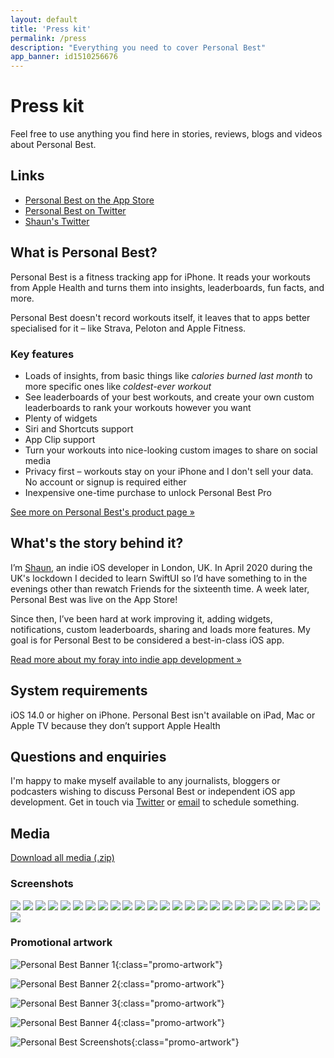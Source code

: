 ```yaml
---
layout: default
title: 'Press kit'
permalink: /press
description: "Everything you need to cover Personal Best"
app_banner: id1510256676
---
```


# Press kit

Feel free to use anything you find here in stories, reviews, blogs and videos about Personal Best.

## Links

* [Personal Best on the App Store](https://apps.apple.com/gb/app/personal-best-workouts/id1510256676)
* [Personal Best on Twitter](https://twitter.com/PersonalBestiOS)
* [Shaun's Twitter](https://twitter.com/shauneba)

## What is Personal Best?

Personal Best is a fitness tracking app for iPhone. It reads your workouts from Apple Health and turns them into insights, leaderboards, fun facts, and more.

Personal Best doesn't record workouts itself, it leaves that to apps better specialised for it – like Strava, Peloton and Apple Fitness.

### Key features


* Loads of insights, from basic things like _calories burned last month_ to more specific ones like _coldest-ever workout_
* See leaderboards of your best workouts, and create your own custom leaderboards to rank your workouts however you want
* Plenty of widgets
* Siri and Shortcuts support
* App Clip support
* Turn your workouts into nice-looking custom images to share on social media
* Privacy first – workouts stay on your iPhone and I don't sell your data. No account or signup is required either
* Inexpensive one-time purchase to unlock Personal Best Pro

[See more on Personal Best's product page &raquo;](/)

## What's the story behind it?

I’m [Shaun](https://twitter.com/shauneba), an indie iOS developer in London, UK. In April 2020 during the UK's lockdown I decided to learn SwiftUI so I’d have something to in the evenings other than rewatch Friends for the sixteenth time. A week later, Personal Best was live on the App Store!

Since then, I’ve been hard at work improving it, adding widgets, notifications, custom leaderboards, sharing and loads more features. My goal is for Personal Best to be considered a best-in-class iOS app.

[Read more about my foray into indie app development &raquo;](https://codakuma.com/2020-in-review/)

## System requirements

iOS 14.0 or higher on iPhone. Personal Best isn't available on iPad, Mac or Apple TV because they don’t support Apple Health

## Questions and enquiries

I'm happy to make myself available to any journalists, bloggers or podcasters wishing to discuss Personal Best or independent iOS app development. Get in touch via [Twitter](https://twitter.com/shauneba) or [email](mailto:shaun@getpersonalbest.com) to schedule something.

## Media

[Download all media (.zip)](/assets/presskit.zip)

### Screenshots

<div class="promo-screenshots__wrapper">

  <img src="/assets/press-kit/screenshots/light/main screen.PNG" class="promo-screenshots__screenshot">
  <img src="/assets/press-kit/screenshots/dark/main screen.PNG" class="promo-screenshots__screenshot">

  <img src="/assets/press-kit/screenshots/light/insights - top.PNG" class="promo-screenshots__screenshot">
  <img src="/assets/press-kit/screenshots/dark/insights - top.PNG" class="promo-screenshots__screenshot">

  <img src="/assets/press-kit/screenshots/light/insights - bottom.PNG" class="promo-screenshots__screenshot">
  <img src="/assets/press-kit/screenshots/dark/insights - bottom.PNG" class="promo-screenshots__screenshot">

  <img src="/assets/press-kit/screenshots/light/share screen.PNG" class="promo-screenshots__screenshot">
  <img src="/assets/press-kit/screenshots/dark/share screen.PNG" class="promo-screenshots__screenshot">

  <img src="/assets/press-kit/screenshots/light/workout details - top.PNG" class="promo-screenshots__screenshot">
  <img src="/assets/press-kit/screenshots/dark/workout details - top.PNG" class="promo-screenshots__screenshot">

  <img src="/assets/press-kit/screenshots/light/workout details - bottom.PNG" class="promo-screenshots__screenshot">
  <img src="/assets/press-kit/screenshots/dark/workout details - bottom.PNG" class="promo-screenshots__screenshot">

  <img src="/assets/press-kit/screenshots/light/energy burned statistics.PNG" class="promo-screenshots__screenshot">
  <img src="/assets/press-kit/screenshots/dark/energy burned statistics.PNG" class="promo-screenshots__screenshot">

  <img src="/assets/press-kit/screenshots/light/leaderboard.PNG" class="promo-screenshots__screenshot">
  <img src="/assets/press-kit/screenshots/dark/leaderboard.PNG" class="promo-screenshots__screenshot">

  <img src="/assets/press-kit/screenshots/light/new leaderboard.PNG" class="promo-screenshots__screenshot">
  <img src="/assets/press-kit/screenshots/dark/new leaderboard.PNG" class="promo-screenshots__screenshot">

  <img src="/assets/press-kit/screenshots/light/workout day - all days.PNG" class="promo-screenshots__screenshot">
  <img src="/assets/press-kit/screenshots/dark/workout day - all days.PNG" class="promo-screenshots__screenshot">

  <img src="/assets/press-kit/screenshots/light/workout day - one day.PNG" class="promo-screenshots__screenshot">
  <img src="/assets/press-kit/screenshots/dark/workout day - one day.PNG" class="promo-screenshots__screenshot">

  <img src="/assets/press-kit/screenshots/light/workout route map.PNG" class="promo-screenshots__screenshot">
  <img src="/assets/press-kit/screenshots/dark/workout route map.PNG" class="promo-screenshots__screenshot">

  <img src="/assets/press-kit/screenshots/light/app icon.PNG" class="promo-screenshots__screenshot">
  <img src="/assets/press-kit/screenshots/dark/app icon.PNG" class="promo-screenshots__screenshot">


</div>

### Promotional artwork

![Personal Best Banner 1](/assets/press-kit/artwork/banner_1.png){:class="promo-artwork"}

![Personal Best Banner 2](/assets/press-kit/artwork/banner_2.png){:class="promo-artwork"}

![Personal Best Banner 3](/assets/press-kit/artwork/banner_3.png){:class="promo-artwork"}

![Personal Best Banner 4](/assets/press-kit/artwork/banner_4.png){:class="promo-artwork"}

![Personal Best Screenshots](/assets/press-kit/artwork/various-screenshots.png){:class="promo-artwork"}